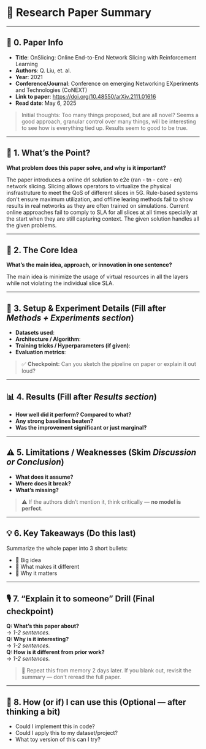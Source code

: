 # 🧠 Research Paper Summary

---

## 📄 0. Paper Info
- **Title**:  OnSlicing: Online End-to-End Network Slicing with Reinforcement Learning
- **Authors**:  Q. Liu, et. al.
- **Year**:  2021
- **Conference/Journal**:  Conference on emerging Networking EXperiments and Technologies (CoNEXT)
- **Link to paper**:  https://doi.org/10.48550/arXiv.2111.01616
- **Read date**:  May 6, 2025

> Initial thoughts: Too many things proposed, but are all novel? Seems a good approach, granular control over many things, will be interesting to see how is everything tied up. Results seem to good to be true.

---

## 🚀 1. What’s the Point?
**What problem does this paper solve, and why is it important?**  

The paper introduces a online drl solution to e2e (ran - tn - core - en) network slicing. Slicing allows operators to virtualize the physical insfrastruture to meet the QoS of different slices in 5G. Rule-based systems don't ensure maximum utilization, and offline learing methods fail to show results in real networks as they are often trained on simulations. Current online approaches fail to comply to SLA for all slices at all times specially at the start when they are still capturing context. The given solution handles all the given problems.

---

## 🧠 2. The Core Idea
**What’s the main idea, approach, or innovation in one sentence?**

The main idea is minimize the usage of virtual resources in all the layers while not violating the individual slice SLA.

---

## 🔬 3. Setup & Experiment Details (Fill after *Methods + Experiments section*)  
- **Datasets used**:  
- **Architecture / Algorithm**:  
- **Training tricks / Hyperparameters (if given)**:  
- **Evaluation metrics**:  

> ✅ **Checkpoint:** Can you sketch the pipeline on paper or explain it out loud?

---

## 📊 4. Results (Fill after *Results section*)  
- **How well did it perform? Compared to what?**  
- **Any strong baselines beaten?**  
- **Was the improvement significant or just marginal?**

---

## ⚠️ 5. Limitations / Weaknesses (Skim *Discussion or Conclusion*)  
- **What does it assume?**  
- **Where does it break?**  
- **What’s missing?**

> ⚠️ If the authors didn’t mention it, think critically — **no model is perfect**.

---

## 💡 6. Key Takeaways (Do this last)  
Summarize the whole paper into 3 short bullets:
- 🔹 Big idea  
- 🔹 What makes it different  
- 🔹 Why it matters  

---

## 🎙️ 7. “Explain it to someone” Drill (Final checkpoint)
**Q: What’s this paper about?**  
→ _1-2 sentences._  
**Q: Why is it interesting?**  
→ _1-2 sentences._  
**Q: How is it different from prior work?**  
→ _1-2 sentences._

> 🔁 Repeat this from memory 2 days later. If you blank out, revisit the summary — don't reread the full paper.

---

## 🧪 8. How (or if) I can use this (Optional — after thinking a bit)
- Could I implement this in code?  
- Could I apply this to my dataset/project?  
- What toy version of this can I try?
